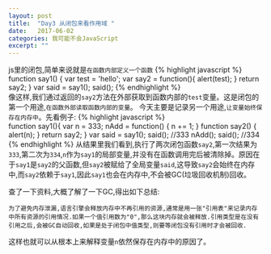 ```yaml
---
layout: post
title:  "Day3 从闭包来看作用域 "
date:   2017-06-02
categories: 我可能不会JavaScript
excerpt: ""
---
```


js里的闭包,简单来说就是`在函数内部定义一个函数`
{% highlight javascript %}  
    function say1() {
        var test = 'hello';
        var say2 = function(){
            alert(test);
        }
        return say2;
    }
    var said = say1();
    said();
{% endhighlight %}  
像这样,我们通过返回的`say2`方法在外部获取到函数内部的`test`变量。这是闭包的第一个用途,`在函数外部读取函数内部的变量`。
今天主要是记录另一个用途,`让变量始终保存在内存中`。先看例子:
{% highlight javascript %}  
    function say1(){
        var n = 333;
        nAdd = function() {
            n += 1;
        }
        function say2() {
            alert(n);
        }
        return say2;
    }
    var said = say1();
    said();     //333
    nAdd();
    said();     //334
{% endhighlight %} 
从结果里我们看到,执行了两次闭包函数`say2`,第一次结果为`333`,第二次为`334`,`n`作为`say1`的局部变量,并没有在函数调用完后被清除掉。原因在于`say1`是`say2`的父函数,但`say2`被赋给了全局变量`said`,这导致`say2`会始终在内存中,而`say2`依赖于`say1`,因此`say1`也会在内存中,不会被GC(垃圾回收机制)回收。  

查了一下资料,大概了解了一下GC,得出如下总结:   

   `为了避免内存泄漏,语言引擎会释放内存中不再引用的资源,通常是用一张"引用表"来记录内存中所有资源的引用情况.如果一个值引用数为"0",那么这块内存就会被释放.引用类型是在没有引用之后,会被GC自动回收,如果是处于闭包中值类型,则要等闭包没有引用时才会被回收.`
   
这样也就可以从根本上来解释变量`n`依然保存在内存中的原因了。

